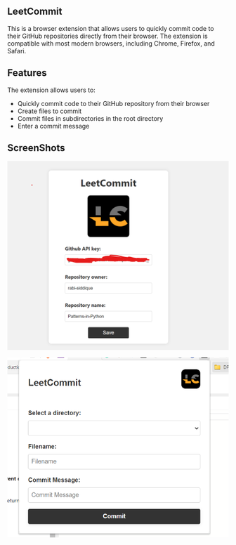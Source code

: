 ## LeetCommit

This is a browser extension that allows users to quickly commit code to their GitHub repositories directly from their browser. The extension is compatible with most modern browsers, including Chrome, Firefox, and Safari.

## Features

The extension allows users to:

- Quickly commit code to their GitHub repository from their browser
- Create files to commit
- Commit files in subdirectories in the root directory
- Enter a commit message

## ScreenShots

![Screenshot](screenshots/s1.png)

![Screenshot](screenshots/s2.png)
